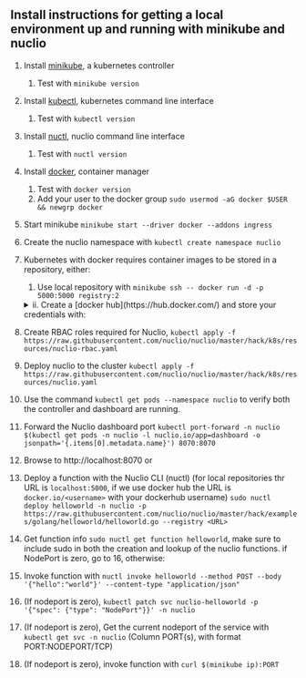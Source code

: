 ## Install instructions for getting a local environment up and running with minikube and nuclio
1. Install [minikube](https://minikube.sigs.k8s.io/docs/start/), a kubernetes controller
    1. Test with `minikube version`
2. Install [kubectl](https://kubernetes.io/docs/tasks/tools/install-kubectl/), kubernetes command line interface
    1. Test with `kubectl version`
3. Install [nuctl](https://nuclio.io/docs/latest/reference/nuctl/nuctl/), nuclio command line interface
    1. Test with `nuctl version`
4. Install [docker](https://docs.docker.com/engine/install/), container manager
    1. Test with `docker version`
    2. Add your user to the docker group `sudo usermod -aG docker $USER && newgrp docker`
5. Start minikube `minikube start --driver docker --addons ingress`
6. Create the nuclio namespace with `kubectl create namespace nuclio`
7. Kubernetes with docker requires container images to be stored in a repository, either:
    1. Use local repository with `minikube ssh -- docker run -d -p 5000:5000 registry:2`
    <details>
    <summary>ii. Create a [docker hub](https://hub.docker.com/) and store your credentials with:</summary>
      
  
        read -s mypassword
        enter your password
        kubectl create secret docker-registry registry-credentials --namespace nuclio \
            --docker-username <username> \
            --docker-password $mypassword \
            --docker-server hub.docker.com \
            --docker-email ignored@nuclio.io
        unset mypassword
        
      
    </details>
8. Create RBAC roles required for Nuclio, `kubectl apply -f https://raw.githubusercontent.com/nuclio/nuclio/master/hack/k8s/resources/nuclio-rbac.yaml`
9. Deploy nuclio to the cluster `kubectl apply -f https://raw.githubusercontent.com/nuclio/nuclio/master/hack/k8s/resources/nuclio.yaml`
10. Use the command `kubectl get pods --namespace nuclio` to verify both the controller and dashboard are running.
11. Forward the Nuclio dashboard port `kubectl port-forward -n nuclio $(kubectl get pods -n nuclio -l nuclio.io/app=dashboard -o jsonpath='{.items[0].metadata.name}') 8070:8070`
12. Browse to http://localhost:8070 or
13. Deploy a function with the Nuclio CLI (nuctl) (for local repositories thr URL is `localhost:5000`, if we use docker hub the URL is `docker.io/<username>` with your dockerhub username) `sudo nuctl deploy helloworld -n nuclio -p https://raw.githubusercontent.com/nuclio/nuclio/master/hack/examples/golang/helloworld/helloworld.go --registry <URL>`
14. Get function info `sudo nuctl get function helloworld`, make sure to include sudo in both the creation and lookup of the nuclio functions. if NodePort is zero, go to 16, otherwise:
15. Invoke function with `nuctl invoke helloworld --method POST --body '{"hello":"world"}' --content-type "application/json"`
16. (If nodeport is zero), `kubectl patch svc nuclio-helloworld -p '{"spec": {"type": "NodePort"}}' -n nuclio`
17. (If nodeport is zero), Get the current nodeport of the service with `kubectl get svc -n nuclio` (Column PORT(s), with format PORT:NODEPORT/TCP)
18. (If nodeport is zero), invoke function with `curl $(minikube ip):PORT`
